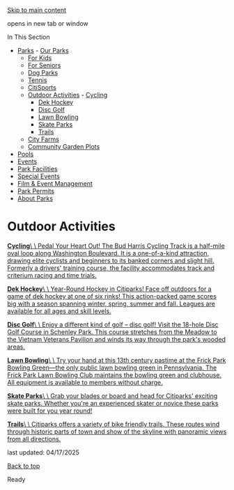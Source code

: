 [Skip to main content](https://www.pittsburghpa.gov/Recreation-Events/Parks/Outdoor-Activities#main-content)

opens in new tab or window

In This Section

- [Parks](https://www.pittsburghpa.gov/Recreation-Events/Parks)  - [Our Parks](https://www.pittsburghpa.gov/Recreation-Events/Parks/Our-Parks)
  - [For Kids](https://www.pittsburghpa.gov/Recreation-Events/Parks/For-Kids)
  - [For Seniors](https://www.pittsburghpa.gov/Recreation-Events/Parks/For-Seniors)
  - [Dog Parks](https://www.pittsburghpa.gov/Recreation-Events/Parks/Dog-Parks)
  - [Tennis](https://www.pittsburghpa.gov/Recreation-Events/Parks/Tennis)
  - [CitiSports](https://www.pittsburghpa.gov/Recreation-Events/Parks/CitiSports)
  - [Outdoor Activities](https://www.pittsburghpa.gov/Recreation-Events/Parks/Outdoor-Activities)    - [Cycling](https://www.pittsburghpa.gov/Recreation-Events/Parks/Outdoor-Activities/Cycling)
    - [Dek Hockey](https://www.pittsburghpa.gov/Recreation-Events/Parks/Outdoor-Activities/Dek-Hockey)
    - [Disc Golf](https://www.pittsburghpa.gov/Recreation-Events/Parks/Outdoor-Activities/Disc-Golf)
    - [Lawn Bowling](https://www.pittsburghpa.gov/Recreation-Events/Parks/Outdoor-Activities/Lawn-Bowling)
    - [Skate Parks](https://www.pittsburghpa.gov/Recreation-Events/Parks/Outdoor-Activities/Skate-Parks)
    - [Trails](https://www.pittsburghpa.gov/Recreation-Events/Parks/Outdoor-Activities/Trails)
  - [City Farms](https://www.pittsburghpa.gov/Recreation-Events/Parks/City-Farms)
  - [Community Garden Plots](https://www.pittsburghpa.gov/Recreation-Events/Parks/Community-Garden-Plots)
- [Pools](https://www.pittsburghpa.gov/Recreation-Events/Pools)
- [Events](https://www.pittsburghpa.gov/Recreation-Events/Events)
- [Park Facilities](https://www.pittsburghpa.gov/Recreation-Events/Park-Facilities)
- [Special Events](https://www.pittsburghpa.gov/Recreation-Events/Special-Events)
- [Film & Event Management](https://www.pittsburghpa.gov/Recreation-Events/Film-Event-Management)
- [Park Permits](https://www.pittsburghpa.gov/Recreation-Events/Park-Permits)
- [About Parks](https://www.pittsburghpa.gov/Recreation-Events/About-Parks)

# Outdoor Activities

[**Cycling**\\
\\
Pedal Your Heart Out! The Bud Harris Cycling Track is a half-mile oval loop along Washington Boulevard. It is a one-of-a-kind attraction, drawing elite cyclists and beginners to its banked corners and slight hill. Formerly a drivers' training course, the facility accommodates track and criterium racing and time trials.](https://www.pittsburghpa.gov/Recreation-Events/Parks/Outdoor-Activities/Cycling)

[**Dek Hockey**\\
\\
Year-Round Hockey in Citiparks! Face off outdoors for a game of dek hockey at one of six rinks! This action-packed game scores big with a season spanning winter, spring, summer and fall. Leagues are available for all ages and skill levels.](https://www.pittsburghpa.gov/Recreation-Events/Parks/Outdoor-Activities/Dek-Hockey)

[**Disc Golf**\\
\\
Enjoy a different kind of golf – disc golf! Visit the 18-hole Disc Golf Course in Schenley Park. This course stretches from the Meadow to the Vietnam Veterans Pavilion and winds its way through the park's wooded areas.](https://www.pittsburghpa.gov/Recreation-Events/Parks/Outdoor-Activities/Disc-Golf)

[**Lawn Bowling**\\
\\
Try your hand at this 13th century pastime at the Frick Park Bowling Green—the only public lawn bowling green in Pennsylvania. The Frick Park Lawn Bowling Club maintains the bowling green and clubhouse. All equipment is available to members without charge.](https://www.pittsburghpa.gov/Recreation-Events/Parks/Outdoor-Activities/Lawn-Bowling)

[**Skate Parks**\\
\\
Grab your blades or board and head for Citiparks' exciting skate parks. Whether you're an experienced skater or novice these parks were built for you year round!](https://www.pittsburghpa.gov/Recreation-Events/Parks/Outdoor-Activities/Skate-Parks)

[**Trails**\\
\\
Citiparks offers a variety of bike friendly trails. These routes wind through historic parts of town and show of the skyline with panoramic views from all directions.](https://www.pittsburghpa.gov/Recreation-Events/Parks/Outdoor-Activities/Trails)

last updated: 04/17/2025

[Back to top](https://www.pittsburghpa.gov/Recreation-Events/Parks/Outdoor-Activities#body-top)

Ready
